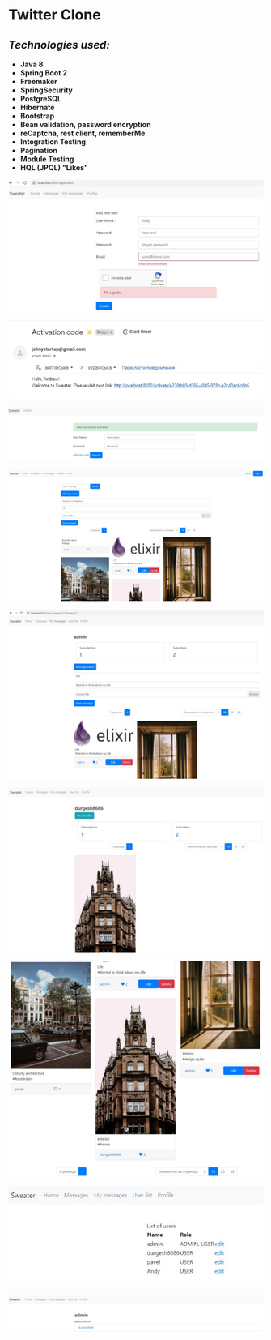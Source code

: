 # Twitter Clone

## ***Technologies used:***

* **Java 8**
* **Spring Boot 2**
* **Freemaker**
* **SpringSecurity**
* **PostgreSQL**
* **Hibernate**
* **Bootstrap**
* **Bean validation, password encryption**
* **reCaptcha, rest client, rememberMe**
* **Integration Testing**
* **Pagination**
* **Module Testing**
* **HQL (JPQL) "Likes"**

<p align = "center">
<img src="https://github.com/iizdebski/TwitterClone/blob/main/images/sweater_01.JPG">
</p>

<p align = "center">
<img src="https://github.com/iizdebski/TwitterClone/blob/main/images/sweater_02.JPG">
</p>

<p align = "center">
<img src="https://github.com/iizdebski/TwitterClone/blob/main/images/sweater_03.JPG">
</p>

<p align = "center">
<img src="https://github.com/iizdebski/TwitterClone/blob/main/images/sweater_04.JPG">
</p>

<p align = "center">
<img src="https://github.com/iizdebski/TwitterClone/blob/main/images/sweater_05.JPG">
</p>

<p align = "center">
<img src="https://github.com/iizdebski/TwitterClone/blob/main/images/sweater_06.JPG">
</p>

<p align = "center">
<img src="https://github.com/iizdebski/TwitterClone/blob/main/images/sweater_07.JPG">
</p>

<p align = "center">
<img src="https://github.com/iizdebski/TwitterClone/blob/main/images/sweater_08.JPG">
</p>

<p align = "center">
<img src="https://github.com/iizdebski/TwitterClone/blob/main/images/sweater_09.JPG">
</p>